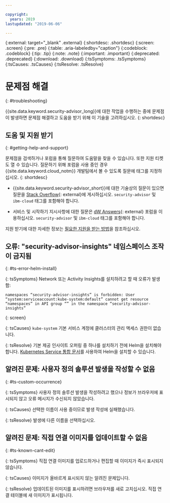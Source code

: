 ```yaml
---

copyright:
  years: 2019
lastupdated: "2019-06-06"

---
```


{:external: target="_blank" .external}
{:shortdesc: .shortdesc}
{:screen: .screen}
{:pre: .pre}
{:table: .aria-labeledby="caption"}
{:codeblock: .codeblock}
{:tip: .tip}
{:note: .note}
{:important: .important}
{:deprecated: .deprecated}
{:download: .download}
{:tsSymptoms: .tsSymptoms}
{:tsCauses: .tsCauses}
{:tsResolve: .tsResolve}

# 문제점 해결
{: #troubleshooting}

{{site.data.keyword.security-advisor_long}}에 대한 작업을 수행하는 중에 문제점이 발생하면 문제점 해결하고 도움을 받기 위해 이 기술을 고려하십시오.
{: shortdesc}


## 도움 및 지원 받기
{: #getting-help-and-support}



문제점을 검색하거나 포럼을 통해 질문하여 도움말을 찾을 수 있습니다. 또한 지원 티켓도 열 수 있습니다. 질문하기 위해 포럼을 사용 중인 경우 {{site.data.keyword.cloud_notm}} 개발팀에서 볼 수 있도록 질문에 태그를 지정하십시오.
{: shortdesc}

  * {{site.data.keyword.security-advisor_short}}에 대한 기술상의 질문이 있으면 질문을 [Stack Overflow](https://stackoverflow.com/){: external}에 게시하십시오. `security-advisor` 및 `ibm-cloud` 태그를 포함해야 합니다.

  * 서비스 및 시작하기 지시사항에 대한 질문은 [dW Answers](https://developer.ibm.com/){: external} 포럼을 이용하십시오. `security-advisor` 및 `ibm-cloud` 태그를 포함해야 합니다.


지원 받기에 대한 자세한 정보는 [필요한 지원을 받는 방법](/docs/get-support?topic=get-support-getting-customer-support#getting-customer-support)을 참조하십시오.


## 오류: "security-advisor-insights" 네임스페이스 조작이 금지됨
{: #ts-error-helm-install}

{: tsSymptoms}
Network 또는 Activity Insights를 설치하려고 할 때 오류가 발생함:

```
namespaces “security-advisor-insights” is forbidden: User “system:serviceaccount:kube-system:default” cannot get resource “namespaces” in API group “” in the namespace “security-advisor-insights”
```
{: screen}

{: tsCauses}
`kube-system` 기본 서비스 계정에 클러스터의 관리 액세스 권한이 없습니다.

{: tsResolve}
기본 제공 인사이트 오퍼링 중 하나를 설치하기 전에 Helm을 설치해야 합니다. [Kubernetes Service 통합 문서](/docs/containers?topic=containers-helm)를 사용하여 Helm을 설치할 수 있습니다.


## 알려진 문제: 사용자 정의 솔루션 발생을 작성할 수 없음
{: #ts-custom-occurrence}

{: tsSymptoms}
사용자 정의 솔루션 발생을 작성하려고 했으나 정보가 브라우저에 표시되지 않고 오류 메시지가 수신되지 않았습니다.

{: tsCauses}
선택한 이름이 사용 중이므로 발생 작성에 실패했습니다. 

{: tsResolve}
발생에 다른 이름을 선택하십시오.

## 알려진 문제: 직접 연결 이미지를 업데이트할 수 없음
{: #ts-known-cant-edit}

{: tsSymptoms}
직접 연결 이미지를 업로드하거나 편집할 때 이미지가 즉시 표시되지 않습니다. 

{: tsCauses}
이미지가 올바르게 표시되지 않는 알려진 문제입니다. 

{: tsResolve}
업데이트된 이미지를 표시하려면 브라우저를 새로 고치십시오. 직접 연결 테이블에 새 이미지가 표시됩니다. 

